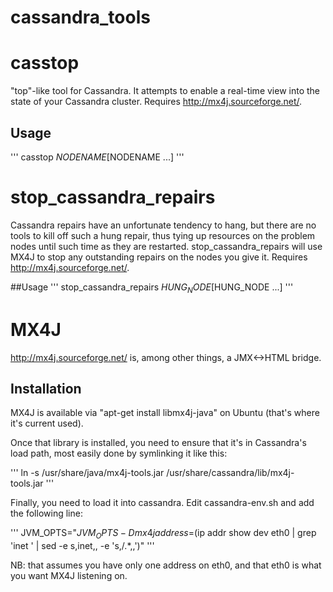 cassandra_tools
=======

# casstop

"top"-like tool for Cassandra.  It attempts to enable a real-time view into the state of your Cassandra cluster.  Requires http://mx4j.sourceforge.net/.

## Usage
'''
casstop $NODENAME [$NODENAME ...]
'''

# stop_cassandra_repairs

Cassandra repairs have an unfortunate tendency to hang, but there are no tools to kill off such a hung repair, thus tying up resources on the problem nodes until such time as they are restarted.  stop_cassandra_repairs will use MX4J to stop any outstanding repairs on the nodes you give it.  Requires http://mx4j.sourceforge.net/.

##Usage
'''
stop_cassandra_repairs $HUNG_NODE [$HUNG_NODE ...]
'''

# MX4J

http://mx4j.sourceforge.net/ is, among other things, a JMX<->HTML bridge.

## Installation

MX4J is available via "apt-get install libmx4j-java" on Ubuntu (that's
where it's current used).

Once that library is installed, you need to ensure that it's in Cassandra's
load path, most easily done by symlinking it like this:

'''
ln -s /usr/share/java/mx4j-tools.jar /usr/share/cassandra/lib/mx4j-tools.jar
'''

Finally, you need to load it into cassandra.  Edit cassandra-env.sh and add
the following line:

'''
JVM_OPTS="${JVM_OPTS} -Dmx4jaddress=$(ip addr show dev eth0 | grep 'inet ' | sed -e s,inet,, -e 's,/.*,,')"
'''

NB: that assumes you have only one address on eth0, and that eth0 is what
you want MX4J listening on.
